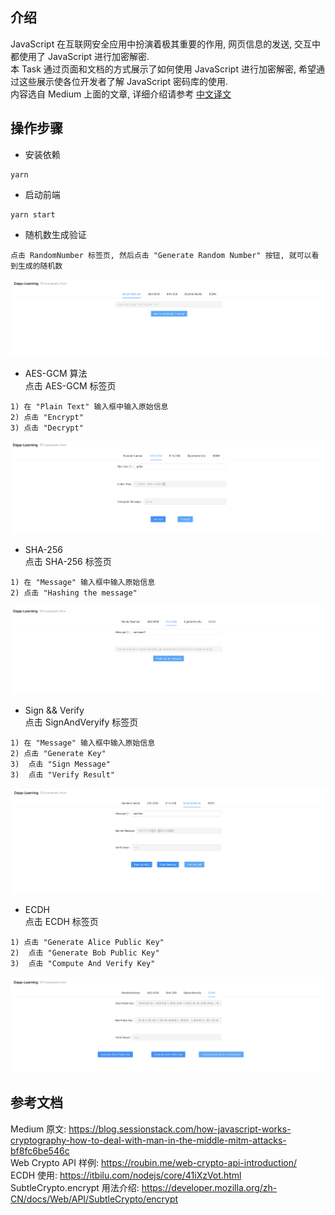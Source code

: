 ## 介绍  
JavaScript 在互联网安全应用中扮演着极其重要的作用, 网页信息的发送, 交互中都使用了 JavaScript 进行加密解密.  
本 Task 通过页面和文档的方式展示了如何使用 JavaScript 进行加密解密, 希望通过这些展示使各位开发者了解 JavaScript 密码库的使用.  
内容选自 Medium 上面的文章, 详细介绍请参考 [中文译文](./Doc-Chinese.md) 

## 操作步骤  
- 安装依赖  
```
yarn
```

- 启动前端  
```
yarn start
```

- 随机数生成验证  
```
点击 RandomNumber 标签页, 然后点击 "Generate Random Number" 按钮, 就可以看到生成的随机数
``` 
![随机数生成](./images/RandomNumber.png)

- AES-GCM 算法   
点击 AES-GCM 标签页  
```
1) 在 "Plain Text" 输入框中输入原始信息
2) 点击 "Encrypt"  
3) 点击 "Decrypt"
```  
![随机数生成](./images/AES-GCM.png)   

- SHA-256  
点击 SHA-256 标签页  
```
1) 在 "Message" 输入框中输入原始信息
2) 点击 "Hashing the message" 
```  
![随机数生成](./images/SHA-256.png) 


- Sign && Verify   
点击 SignAndVeryify 标签页  
```
1) 在 "Message" 输入框中输入原始信息
2) 点击 "Generate Key"
3)  点击 "Sign Message"
3)  点击 "Verify Result"
```  
![随机数生成](./images/SignAndVerify.png) 

- ECDH  
点击 ECDH 标签页  
```
1) 点击 "Generate Alice Public Key"
2)  点击 "Generate Bob Public Key"
3)  点击 "Compute And Verify Key"
```  
![随机数生成](./images/ECDH.png)  

## 参考文档  
Medium 原文: https://blog.sessionstack.com/how-javascript-works-cryptography-how-to-deal-with-man-in-the-middle-mitm-attacks-bf8fc6be546c    
Web Crypto API 样例:  https://roubin.me/web-crypto-api-introduction/     
ECDH 使用: https://itbilu.com/nodejs/core/41iXzVot.html    
SubtleCrypto.encrypt 用法介绍:  https://developer.mozilla.org/zh-CN/docs/Web/API/SubtleCrypto/encrypt    
